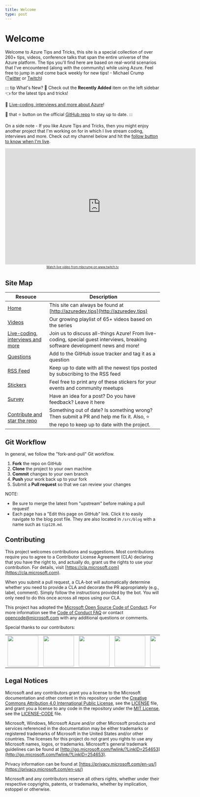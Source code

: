 ```yaml
---
title: Welcome
type: post
---
```


# Welcome

Welcome to Azure Tips and Tricks, this site is a special collection of over 260+ tips, videos, conference talks that span the entire universe of the Azure platform. The tips you'll find here are based on real-world scenarios that I've encountered (along with the community) while using Azure. Feel free to jump in and come back weekly for new tips! - Michael Crump ([Twitter](https://twitter.com/mbcrump) or [Twitch](https://twitch.tv/mbcrump))

::: tip What's New?
:calendar: Check out the **Recently Added** item on the left sidebar :point_left: for the latest tips and tricks!

:unicorn: [Live-coding, interviews and more about Azure](https://twitch.tv/mbcrump?WT.mc_id=azure-azuredevtips-micrum)!

:punch: that :star: button on the official [GitHub repo](https://github.com/Microsoft/AzureTipsAndTricks/) to stay up to date.
:::

On a side note - If you like Azure Tips and Tricks, then you might enjoy another project that I'm working on for in which I live stream coding, interviews and more. Check out my channel below and hit the [follow button to know when I'm live](https://twitch.tv/mbcrump). 

<center><iframe src="https://player.twitch.tv/?channel=mbcrump" frameborder="0" allowfullscreen="true" scrolling="no" height="378" width="620"></iframe><a href="https://www.twitch.tv/mbcrump?tt_content=text_link&tt_medium=live_embed" style="padding:2px 0px 4px; display:block; width:345px; font-weight:normal; font-size:10px; text-decoration:underline;">Watch live video from mbcrump on www.twitch.tv</a></center>


## Site Map

| Resouce                                                                                                                 | Description                                                                                                                                |
| ----------------------------------------------------------------------------------------------------------------------- | ------------------------------------------------------------------------------------------------------------------------------------------ |
| [Home](http://azuredev.tips)                                                                                            | This site can always be found at [http://azuredev.tips](http://azuredev.tips)                                                              |
| [Videos](http://videos.azuredev.tips)                                                                                   | Our growing playlist of 65+ videos based on the series                                                                                     |
| [Live-coding, interviews and more](https://twitch.tv/mbcrump?WT.mc_id=azure-azuredevtips-micrum)                        | Join us to discuss all-things Azure! From live-coding, special guest interviews, breaking software development news and more!              |
| [Questions](https://github.com/Microsoft/AzureTipsAndTricks/issues/new?assignees=&labels=&template=questions.md&title=) | Add to the GitHub issue tracker and tag it as a question                                                                                   |
| [RSS Feed](https://microsoft.github.io/AzureTipsAndTricks/rss.xml)                                                      | Keep up to date with all the newest tips posted by subscribing to the RSS feed                                                             |
| [Stickers](http://stickers.azuredev.tips)                                                                               | Feel free to print any of these stickers for your events and community meetups                                                             |
| [Survey](http://survey.azuredev.tips)                                                                                   | Have an idea for a post? Do you have feedback? Leave it here                                                                               |
| [Contribute and star the repo](https://github.com/Microsoft/AzureTipsAndTricks/)                                        | Something out of date? Is something wrong? Then submit a PR and help me fix it. Also, :star: the repo to keep up to date with the project. |

## Git Workflow

In general, we follow the "fork-and-pull" Git workflow.

1.  **Fork** the repo on GitHub
2.  **Clone** the project to your own machine
3.  **Commit** changes to your own branch
4.  **Push** your work back up to your fork
5.  Submit a **Pull request** so that we can review your changes

NOTE:

- Be sure to merge the latest from "upstream" before making a pull request!
- Each page has a "Edit this page on GitHub" link. Click it to easily navigate to the blog post file. They are also located in `/src/blog` with a name such as `tip120.md`.

## Contributing

This project welcomes contributions and suggestions. Most contributions require you to agree to a
Contributor License Agreement (CLA) declaring that you have the right to, and actually do, grant us
the rights to use your contribution. For details, visit [https://cla.microsoft.com](https://cla.microsoft.com).

When you submit a pull request, a CLA-bot will automatically determine whether you need to provide
a CLA and decorate the PR appropriately (e.g., label, comment). Simply follow the instructions
provided by the bot. You will only need to do this once across all repos using our CLA.

This project has adopted the [Microsoft Open Source Code of Conduct](https://opensource.microsoft.com/codeofconduct/).
For more information see the [Code of Conduct FAQ](https://opensource.microsoft.com/codeofconduct/faq/) or
contact [opencode@microsoft.com](mailto:opencode@microsoft.com) with any additional questions or comments.

Special thanks to our contributors:

<table>
  <tr>
    <td align="center">
        <a href="https://github.com/mbcrump">
            <img src="https://avatars1.githubusercontent.com/u/534885?s=400&v=4" width="100px;" alt=""/><br />
            <!-- <sub>
                <b>Michael Crump</b>
            </sub> -->
        </a>
    </td>
    <td align="center">
        <a href="https://github.com/vaheminasyan2">
            <img src="https://avatars0.githubusercontent.com/u/32709965?s=400&v=4" width="100px;" alt=""/><br />
        </a>
    </td>
     <td align="center">
        <a href="https://github.com/theheatDK">
            <img src="https://avatars2.githubusercontent.com/u/17799567?s=400&v=4" width="100px;" alt=""/><br />
        </a>
    </td>
    <td align="center">
        <a href="https://github.com/vuder">
            <img src="https://avatars0.githubusercontent.com/u/1086665?s=400&v=4" width="100px;" alt=""/><br />
        </a>
    </td>
    <td align="center">
        <a href="https://github.com/uneedgo">
            <img src="https://avatars2.githubusercontent.com/u/59988192?s=400&v=4" width="100px;" alt=""/><br />
        </a>
    </td>
    <td align="center">
        <a href="https://github.com/tosokr">
            <img src="https://avatars0.githubusercontent.com/u/1630501?s=400&v=4" width="100px;" alt=""/><br />
        </a>
    </td>
    <td align="center">
        <a href="https://github.com/tomkerkhove">
            <img src="https://avatars2.githubusercontent.com/u/4345663?s=400&v=4" width="100px;" alt=""/><br />
        </a>
    </td>
    <td align="center">
        <a href="https://github.com/metin">
            <img src="https://avatars3.githubusercontent.com/u/28767?s=400&v=4" width="100px;" alt=""/><br />
        </a>
    </td>
    <td align="center">
        <a href="https://github.com/kyleburnsdev">
            <img src="https://avatars1.githubusercontent.com/u/31851557?s=400&v=4" width="100px;" alt=""/><br />
        </a>
    </td>
    <td align="center">
        <a href="https://github.com/helderpinto">
            <img src="https://avatars0.githubusercontent.com/u/10661605?s=400&v=4" width="100px;" alt=""/><br />
        </a>
    </td>
    <td align="center">
        <a href="https://github.com/TimSmith714">
            <img src="https://avatars3.githubusercontent.com/u/2846298?s=400&v=4" width="100px;" alt=""/><br />
        </a>
    </td>
    <td align="center">
        <a href="https://github.com/Jeff-Jerousek">
            <img src="https://avatars3.githubusercontent.com/u/1041099?s=400&v=4" width="100px;" alt=""/><br />
        </a>
    </td>
    <td align="center">
        <a href="https://github.com/BeigeBadger">
            <img src="https://avatars0.githubusercontent.com/u/8124536?s=400&v=4" width="100px;" alt=""/><br />
        </a>
    </td>
    <td align="center">
        <a href="https://github.com/AzureMentor">
            <img src="https://avatars3.githubusercontent.com/u/30055505?s=400&v=4" width="100px;" alt=""/><br />
        </a>
    </td>
    <td align="center">
        <a href="https://github.com/a-patel">
            <img src="https://avatars2.githubusercontent.com/u/8511777?s=460&v=4" width="100px;" alt=""/><br />
        </a>
    </td>

  </tr>
</table>

## Legal Notices

Microsoft and any contributors grant you a license to the Microsoft documentation and other content
in this repository under the [Creative Commons Attribution 4.0 International Public License](https://creativecommons.org/licenses/by/4.0/legalcode),
see the [LICENSE](https://github.com/Microsoft/AzureTipsAndTricks/blob/master/LICENSE.txt) file, and grant you a license to any code in the repository under the [MIT License](https://opensource.org/licenses/MIT), see the
[LICENSE-CODE](https://github.com/Microsoft/AzureTipsAndTricks/blob/master/LICENSE-CODE.txt) file.

Microsoft, Windows, Microsoft Azure and/or other Microsoft products and services referenced in the documentation
may be either trademarks or registered trademarks of Microsoft in the United States and/or other countries.
The licenses for this project do not grant you rights to use any Microsoft names, logos, or trademarks.
Microsoft's general trademark guidelines can be found at [http://go.microsoft.com/fwlink/?LinkID=254653](http://go.microsoft.com/fwlink/?LinkID=254653).

Privacy information can be found at [https://privacy.microsoft.com/en-us/](https://privacy.microsoft.com/en-us/)

Microsoft and any contributors reserve all others rights, whether under their respective copyrights, patents,
or trademarks, whether by implication, estoppel or otherwise.
